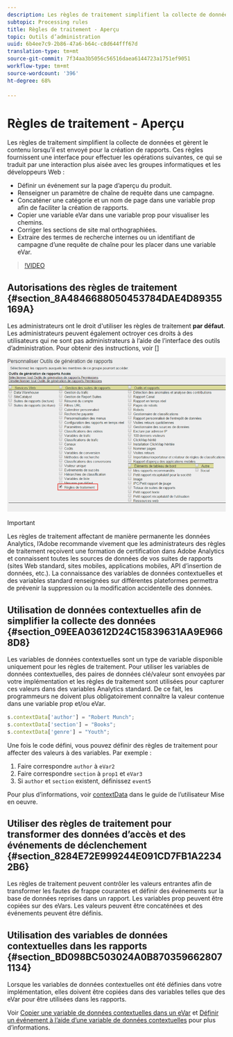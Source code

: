 ```yaml
---
description: Les règles de traitement simplifient la collecte de données et gèrent le contenu lorsqu’il est envoyé pour la création de rapports.
subtopic: Processing rules
title: Règles de traitement - Aperçu
topic: Outils d’administration
uuid: 6b4ee7c9-2b86-47a6-b64c-c8d644fff67d
translation-type: tm+mt
source-git-commit: 7f34aa3b5056c56516daea6144723a1751ef9051
workflow-type: tm+mt
source-wordcount: '396'
ht-degree: 68%

---
```



# Règles de traitement - Aperçu

Les règles de traitement simplifient la collecte de données et gèrent le contenu lorsqu’il est envoyé pour la création de rapports. Ces règles fournissent une interface pour effectuer les opérations suivantes, ce qui se traduit par une interaction plus aisée avec les groupes informatiques et les développeurs Web :

* Définir un événement sur la page d’aperçu du produit.
* Renseigner un paramètre de chaîne de requête dans une campagne.
* Concaténer une catégorie et un nom de page dans une variable prop afin de faciliter la création de rapports.
* Copier une variable eVar dans une variable prop pour visualiser les chemins.
* Corriger les sections de site mal orthographiées.
* Extraire des termes de recherche internes ou un identifiant de campagne d’une requête de chaîne pour les placer dans une variable eVar.

>[!VIDEO](https://video.tv.adobe.com/v/26124/?quality=12&learn=on)

## Autorisations des règles de traitement {#section_8A4846688050453784DAE4D89355169A}

Les administrateurs ont le droit d&#39;utiliser les règles de traitement **par défaut**. Les administrateurs peuvent également octroyer ces droits à des utilisateurs qui ne sont pas administrateurs à l’aide de l’interface des outils d’administration. Pour obtenir des instructions, voir []

![](assets/processing-rules.png)

>[!IMPORTANT]
>
>Les règles de traitement affectant de manière permanente les données Analytics, l’Adobe recommande vivement que les administrateurs des règles de traitement reçoivent une formation de certification dans Adobe Analytics et connaissent toutes les sources de données de vos suites de rapports (sites Web standard, sites mobiles, applications mobiles, API d’insertion de données, etc.). La connaissance des variables de données contextuelles et des variables standard renseignées sur différentes plateformes permettra de prévenir la suppression ou la modification accidentelle des données.

## Utilisation de données contextuelles afin de simplifier la collecte des données {#section_09EEA03612D24C15839631AA9E9668D8}

Les variables de données contextuelles sont un type de variable disponible uniquement pour les règles de traitement. Pour utiliser les variables de données contextuelles, des paires de données clé/valeur sont envoyées par votre implémentation et les règles de traitement sont utilisées pour capturer ces valeurs dans des variables Analytics standard. De ce fait, les programmeurs ne doivent plus obligatoirement connaître la valeur contenue dans une variable prop et/ou eVar.

```js
s.contextData['author'] = "Robert Munch";
s.contextData['section'] = "Books";
s.contextData['genre'] = "Youth";
```

Une fois le code défini, vous pouvez définir des règles de traitement pour affecter des valeurs à des variables. Par exemple :

1. Faire correspondre `author` à `eVar2`
2. Faire correspondre `section` à `prop1` et `eVar3`
3. Si `author` et `section` existent, définissez `event5`

Pour plus d’informations, voir [contextData](/help/implement/vars/page-vars/contextdata.md) dans le guide de l’utilisateur Mise en oeuvre.

## Utiliser des règles de traitement pour transformer des données d’accès et des événements de déclenchement  {#section_8284E72E999244E091CD7FB1A22342B6}

Les règles de traitement peuvent contrôler les valeurs entrantes afin de transformer les fautes de frappe courantes et définir des événements sur la base de données reprises dans un rapport. Les variables prop peuvent être copiées sur des eVars. Les valeurs peuvent être concaténées et des événements peuvent être définis.

## Utilisation des variables de données contextuelles dans les rapports  {#section_BD098BC503024A0B8703596628071134}

Lorsque les variables de données contextuelles ont été définies dans votre implémentation, elles doivent être copiées dans des variables telles que des eVar pour être utilisées dans les rapports.

Voir [Copier une variable de données contextuelles dans un eVar](processing-rules-examples/processing-rules-copy-context-data.md) et [Définir un événement à l’aide d’une variable de données contextuelles](processing-rules-examples/processing-rules-copy-context-data-event.md) pour plus d’informations.

